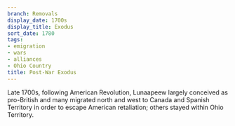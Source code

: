 ```yaml
---
branch: Removals
display_date: 1700s
display_title: Exodus
sort_date: 1780
tags:
- emigration
- wars
- alliances
- Ohio Country
title: Post-War Exodus
---
```


Late 1700s, following American Revolution, Lunaapeew largely conceived as pro-British and many migrated north and west to Canada and Spanish Territory in order to escape American retaliation; others stayed within Ohio Territory.